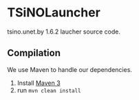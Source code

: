 TSiNOLauncher
=============

tsino.unet.by 1.6.2 laucher source code.

Compilation
-----------

We use Maven to handle our dependencies.

1. Install [Maven 3](http://maven.apache.org/download.html)
2. run `mvn clean install`
